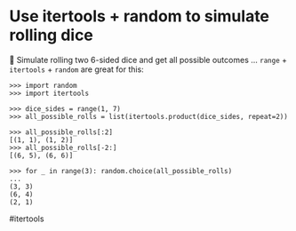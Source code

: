 # Use itertools + random to simulate rolling dice

🎲 Simulate rolling two 6-sided dice and get all possible outcomes ... `range` + `itertools` + `random` are great for this:

```
>>> import random
>>> import itertools

>>> dice_sides = range(1, 7)
>>> all_possible_rolls = list(itertools.product(dice_sides, repeat=2))

>>> all_possible_rolls[:2]
[(1, 1), (1, 2)]
>>> all_possible_rolls[-2:]
[(6, 5), (6, 6)]

>>> for _ in range(3): random.choice(all_possible_rolls)
...
(3, 3)
(6, 4)
(2, 1)
```

#itertools
